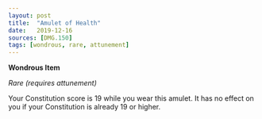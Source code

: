 ```yaml
---
layout: post
title:  "Amulet of Health"
date:   2019-12-16
sources: [DMG.150]
tags: [wondrous, rare, attunement]
---
```


**Wondrous Item**

*Rare (requires attunement)*

Your Constitution score is 19 while you wear this amulet. It has no effect on you if your Constitution is already 19 or higher.